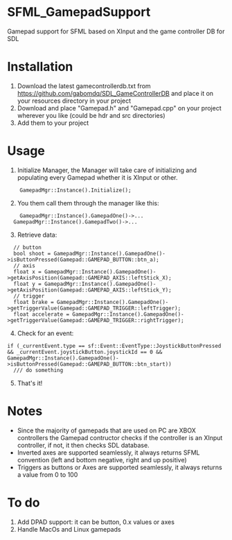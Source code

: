 # SFML_GamepadSupport
Gamepad support for SFML based on XInput and the game controller DB for SDL

# Installation
1. Download the latest gamecontrollerdb.txt from https://github.com/gabomdq/SDL_GameControllerDB and place it on your resources directory in your project
2. Download and place "Gamepad.h" and "Gamepad.cpp" on your project wherever you like (could be hdr and src directories)
3. Add them to your project

# Usage
1. Initialize Manager, the Manager will take care of initializing and populating every Gamepad whether it is XInput or other.
```
	GamepadMgr::Instance().Initialize();
```
2. You them call them through the manager like this:
```
	GamepadMgr::Instance().GamepadOne()->...
  GamepadMgr::Instance().GamepadTwo()->...
```
3. Retrieve data:
```
  // button
  bool shoot = GamepadMgr::Instance().GamepadOne()->isButtonPressed(Gamepad::GAMEPAD_BUTTON::btn_a);
  // axis
  float x = GamepadMgr::Instance().GamepadOne()->getAxisPosition(Gamepad::GAMEPAD_AXIS::leftStick_X);
  float y = GamepadMgr::Instance().GamepadOne()->getAxisPosition(Gamepad::GAMEPAD_AXIS::leftStick_Y);
  // trigger
  float brake = GamepadMgr::Instance().GamepadOne()->getTriggerValue(Gamepad::GAMEPAD_TRIGGER::leftTrigger);
  float accelerate = GamepadMgr::Instance().GamepadOne()->getTriggerValue(Gamepad::GAMEPAD_TRIGGER::rightTrigger);
```
4. Check for an event:
```
if (_currentEvent.type == sf::Event::EventType::JoystickButtonPressed && _currentEvent.joystickButton.joystickId == 0 && GamepadMgr::Instance().GamepadOne()->isButtonPressed(Gamepad::GAMEPAD_BUTTON::btn_start))
  /// do something
```
5. That's it!

# Notes
- Since the majority of gamepads that are used on PC are XBOX controllers the Gamepad contructor checks if the controller is an XInput controller, if not, it then checks SDL database.
- Inverted axes are supported seamlessly, it always returns SFML convention (left and bottom negative, right and up positive)
- Triggers as buttons or Axes are supported seamlessly, it always returns a value from 0 to 100

# To do
1. Add DPAD support: it can be button, 0.x values or axes
2. Handle MacOs and Linux gamepads
